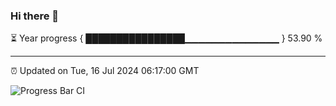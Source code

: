 ### Hi there 👋

⏳ Year progress { ████████████████▁▁▁▁▁▁▁▁▁▁▁▁▁▁ } 53.90 %

---

⏰ Updated on Tue, 16 Jul 2024 06:17:00 GMT

![Progress Bar CI](https://github.com/liununu/liununu/workflows/Progress%20Bar%20CI/badge.svg)

